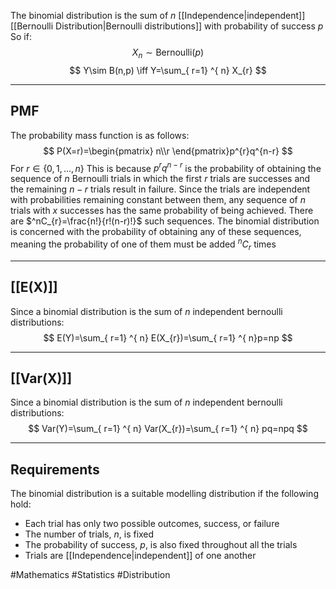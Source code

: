 The binomial distribution is the sum of $n$ [[Independence|independent]] [[Bernoulli Distribution|Bernoulli distributions]] with probability of success $p$
So if:
$$
X_{n}\sim \text{Bernoulli}(p)
$$
$$
Y\sim B(n,p) \iff Y=\sum_{ r=1} ^{ n}  X_{r}
$$
___
## PMF
The probability mass function is as follows:
$$
P(X=r)=\begin{pmatrix}
n\\r
\end{pmatrix}p^{r}q^{n-r}
$$
For $r \in \{ 0,1,\dots,n \}$
This is because $p^rq^{n-r}$ is the probability of obtaining the sequence of $n$ Bernoulli trials in which the first $r$ trials are successes and the remaining $n-r$ trials result in failure. Since the trials are independent with probabilities remaining constant between them, any sequence of $n$ trials with $x$ successes has the same probability of being achieved. There are $^nC_{r}=\frac{n!}{r!(n-r)!}$ such sequences. The binomial distribution is concerned with the probability of obtaining any of these sequences, meaning the probability of one of them must be added $^nC_{r}$ times
___
## [[E(X)]]
Since a binomial distribution is the sum of $n$ independent bernoulli distributions:
$$
E(Y)=\sum_{ r=1} ^{ n}  E(X_{r})=\sum_{ r=1} ^{ n}p=np
$$
___
## [[Var(X)]]
Since a binomial distribution is the sum of $n$ independent bernoulli distributions:
$$
Var(Y)=\sum_{ r=1} ^{ n}  Var(X_{r})=\sum_{ r=1} ^{ n}  pq=npq
$$
___
## Requirements
The binomial distribution is a suitable modelling distribution if the following hold:
- Each trial has only two possible outcomes, success, or failure
- The number of trials, $n$, is fixed
- The probability of success, $p$, is also fixed throughout all the trials
- Trials are [[Independence|independent]] of one another

#Mathematics #Statistics #Distribution 